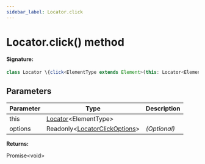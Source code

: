 ```yaml
---
sidebar_label: Locator.click
---
```


# Locator.click() method

#### Signature:

```typescript
class Locator \{click<ElementType extends Element>(this: Locator<ElementType>, options?: Readonly<LocatorClickOptions>): Promise<void>;\}
```

## Parameters

| Parameter | Type                                                                      | Description  |
| --------- | ------------------------------------------------------------------------- | ------------ |
| this      | [Locator](./puppeteer.locator.md)&lt;ElementType&gt;                      |              |
| options   | Readonly&lt;[LocatorClickOptions](./puppeteer.locatorclickoptions.md)&gt; | _(Optional)_ |

**Returns:**

Promise&lt;void&gt;
